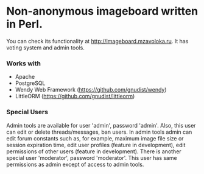 # Non-anonymous imageboard written in Perl.
You can check its functionality at http://imageboard.mzavoloka.ru.
It has voting system and admin tools.

### Works with
- Apache
- PostgreSQL
- Wendy Web Framework (https://github.com/gnudist/wendy)
- LittleORM (https://github.com/gnudist/littleorm)

### Special Users
Admin tools are available for user 'admin', password 'admin'. Also, this user can edit or delete threads/messages, ban users. In admin tools admin can edit forum constants such as, for example, maximum image file size or session expiration time, edit user profiles (feature in development), edit permissions of other users (feature in development).
There is another special user 'moderator', password 'moderator'. This user has same permissions as admin except of access to admin tools.
